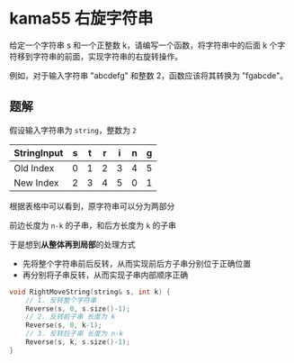 
# kama55 右旋字符串

给定一个字符串 s 和一个正整数 k，请编写一个函数，将字符串中的后面 k 个字符移到字符串的前面，实现字符串的右旋转操作。

例如，对于输入字符串 "abcdefg" 和整数 2，函数应该将其转换为 "fgabcde"。

## 题解

假设输入字符串为 `string`，整数为 `2`

| StringInput | s | t | r | i | n | g |
|-------------|---|---|---|---|---|---|
| Old Index   | 0 | 1 | 2 | 3 | 4 | 5 |
| New Index   | 2 | 3 | 4 | 5 | 0 | 1 |

根据表格中可以看到，原字符串可以分为两部分

前边长度为 `n-k` 的子串，和后方长度为 `k` 的子串

于是想到**从整体再到局部**的处理方式
- 先将整个字符串前后反转，从而实现前后方子串分别位于正确位置
- 再分别将子串反转，从而实现子串内部顺序正确

```cpp
void RightMoveString(string& s, int k) {
    // 1. 反转整个字符串
    Reverse(s, 0, s.size()-1);
    // 2. 反转前子串 长度为 k
    Reverse(s, 0, k-1);
    // 3. 反转后子串 长度为 n-k
    Reverse(s, k, s.size()-1);
}
```

